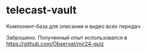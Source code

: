 # telecast-vault
Компонент-база для описания и видео всех передач

Заброшено. Полученный опыт использовался в <https://github.com/Observat/mir24-quiz>
